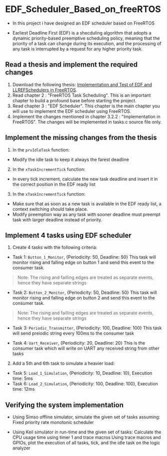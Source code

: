 # EDF_Scheduler_Based_on_freeRTOS
* In this project i have designed an EDF scheduler based on FreeRTOS


- Earliest Deadline First (EDF) is a shecduling algorithm that adopts a dynamic priority-based preemptive scheduling policy, meaning that the priority
of a task can change during its execution, and the processing of any task is interrupted by a request for any higher priority task.

## Read a thesis and implement the required changes
1. Download the following thesis: [Implementation and Test of EDF and LLREFSchedulers in FreeRTOS](https://thesis.unipd.it/bitstream/20.500.12608/25547/1/Implementation_and_Test_of_EDF_and_LLREF_Scgheduler_in_FreeRTOS.pdf).
2. Read chapter 2 : "FreeRTOS Task Scheduling". This is an important chapter to build a profound base before starting the project.
3. Read chapter 3 : "EDF Scheduler". This chapter is the main chapter you will use to implement the EDF scheduler using FreeRTOS.
4. Implement the changes mentioned in chapter 3.2.2 : "Implementation in FreeRTOS". The changes will be implemented in tasks.c source file only.

## Implement the missing changes from the thesis
1. In the `prvIdleTask` function:
- Modify the idle task to keep it always the farest deadline

2. In the `xTaskIncrementTick` function:
- In every tick increment, calculate the new task deadline and insert it in the correct position in the EDF ready list

3. In the `xTaskIncrementTick` function:
- Make sure that as soon as a new task is available in the EDF ready list, a context switching should take place. 
- Modify preemption way as any task with sooner deadline must preempt task with larger deadline instead of priority.

## Implement 4 tasks using EDF scheduler
1. Create 4 tasks with the following criteria:
- Task 1: `Button_1_Monitor`, {Periodicity: 50, Deadline: 50} This task will monitor rising and falling edge on button 1 and send this event to the consumer task. 
> Note: The rising and failling edges are treated as separate events, hence they have separate strings
- Task 2: `Button_2_Monitor`, {Periodicity: 50, Deadline: 50} This task will monitor rising and falling edge on button 2 and send this event to the consumer task. 
> Note: The rising and failling edges are treated as separate events, hence they have separate strings

- Task 3: `Periodic_Transmitter`, {Periodicity: 100, Deadline: 100} This task will send preiodic string every 100ms to the consumer task

- Task 4: `Uart_Receiver`, {Periodicity: 20, Deadline: 20} This is the consumer task which will write on UART any received string from other tasks

2. Add a 5th and 6th task to simulate a heavier load:

- Task 5: `Load_1_Simulation`, {Periodicity: 10, Deadline: 10}, Execution time: 5ms
- Task 6: `Load_2_Simulation`, {Periodicity: 100, Deadline: 100}, Execution time: 12ms

## Verifying the system implementation

- Using Simso offline simulator, simulate the given set of tasks assuming: Fixed priority rate monotonic scheduler 

- Using Keil simulator in run-time and the given set of tasks: Calculate the CPU usage time using timer 1 and trace macros Using trace macros and GPIOs, plot the execution of all tasks, tick, and the idle task on the logic analyzer

